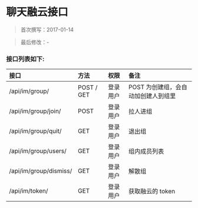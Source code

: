 
聊天融云接口
==========

> 首次撰写：2017-01-14

> 最后修改：-

### 接口列表如下:

|接口|方法|权限|备注|
| :-- | :-- | :-- | :-- |
|/api/im/group/|POST / GET|登录用户|POST 为创建组，会自动加创建人到组里|
|/api/im/group/<pk>join/|POST|登录用户|拉人进组|
|/api/im/group/<pk>quit/|GET|登录用户|退出组|
|/api/im/group/<pk>users/|GET|登录用户|组内成员列表|
|/api/im/group/<pk>dismiss/|GET|登录用户|解散组|
|/api/im/token/|GET|登录用户|获取融云的 token|